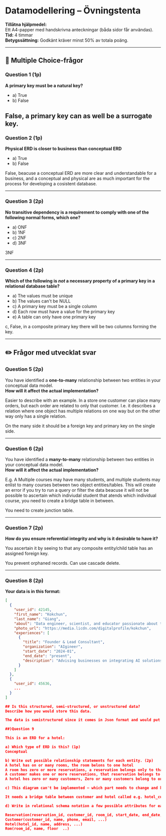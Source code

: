 # Datamodellering – Övningstenta

**Tillåtna hjälpmedel:**  
Ett A4-papper med handskrivna anteckningar (båda sidor får användas).  
**Tid:** 4 timmar  
**Betygssättning:** Godkänt kräver minst 50% av totala poäng.

---

## 📘 Multiple Choice-frågor

### Question 1 (1p)
**A primary key must be a natural key?**  
- a) True  
- b) False

False, a primary key can as well be a surrogate key.
---

### Question 2 (1p)
**Physical ERD is closer to business than conceptual ERD**  
- a) True  
- b) False

False, beacuse a conceptual ERD are more clear and understandable for a business, and a conceptual and physical are as much important for the process for developing a cosistent database.

---

### Question 3 (2p)
**No transitive dependency is a requirement to comply with one of the following normal forms, which one?**  
- a) ONF  
- b) 1NF  
- c) 2NF  
- d) 3NF

3NF

---

### Question 4 (2p)
**Which of the following is _not_ a necessary property of a primary key in a relational database table?**  
- a) The values must be unique  
- b) The values can't be NULL  
- c) A primary key must be a single column  
- d) Each row must have a value for the primary key  
- e) A table can only have one primary key

c, False, in a composite primary key there will be two columns forming the key.

---

## ✏️ Frågor med utvecklat svar

### Question 5 (2p)
You have identified a **one-to-many** relationship between two entities in your conceptual data model.  
**How will it affect the actual implementation?**

Easier to describe with an example. In a store one customer can place many orders, but each order are related to only that customer. I.e. it describes a relation where one object has multiple relations on one way but on the other way only has a single relation. 

On the many side it should be a foreign key and primary key on the single side.

---

### Question 6 (2p)
You have identified a **many-to-many** relationship between two entities in your conceptual data model.  
**How will it affect the actual implementation?**

E.g. A Multiple courses may have many students, and multiple students may enlist to many courses between two object entities/tables. This will create an error if you try to run a query or filter the data beacuse it will not be possible to ascertain which indiviudal student that atends which individual course, you need to create a bridge table in between.

You need to create junction table. 

---

### Question 7 (2p)
**How do you ensure referential integrity and why is it desirable to have it?**

You ascertain it by seeing to that any composite entity/child table has an assigned foreign key. 

You prevent orphaned records. Can use cascade delete. 

---

### Question 8 (2p)
**Your data is in this format:**

```json
[ 
  { 
    "user_id": 42145, 
    "first_name": "Kokchun", 
    "last_name": "Giang", 
    "about": "Data engineer, scientist, and educator passionate about turning messy data into valuable insights. Loves open-source projects and community contributions.", 
    "photo_url": "https://media.licdn.com/digitalprofile/kokchun", 
    "experiences": [ 
      { 
        "title": "Founder & Lead Consultant", 
        "organization": "AIgineer", 
        "start_date": "2024-01", 
        "end_date": "present", 
        "description": "Advising businesses on integrating AI solutions and developing custom data engineering pipelines." 
      } 
    ] 
  }, 
  { 
    "user_id": 45636, 
    ... 
  } 
]

## Is this structured, semi-structured, or unstructured data?
Describe how you would store this data.

The data is semistructured since it comes in Json format and would put in mongodb

##)Question 9

This is an ERD for a hotel:

a) Which type of ERD is this? (1p)
Conceptual

b) Write out possible relationship statements for each entity. (2p)
A hotel has on or many rooms, the room belons to one hotel
A room hos zero or more reservations, a reservation belongs only to that room
A customer makes one or more reservations, that reservation belongs to that customer
A hotel hos zero or many customers, Zero or many customers belong to one hotel?

c) This diagram can't be implemented – which part needs to change and how should it be changed? (2p)

It needs a bridge table between customer and hotel called e.g. hotel_customer where the many side will be placed towards hotel_customer and one side towards hotel and customer. 

d) Write in relational schema notation a few possible attributes for each entity. (2p)

Reservation(reservation_id, customer_id, room_id, start_date, end_date, ...)
Customer(customer_id, name, phone, email, ...)
Hotel(hotel_id, name, address, ...)
Rom(room_id, name, floor  ..)


